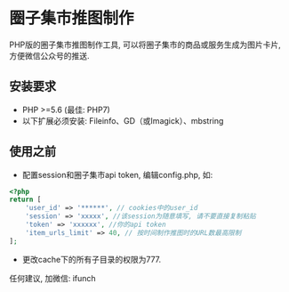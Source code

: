 # 圈子集市推图制作
PHP版的圈子集市推图制作工具, 可以将圈子集市的商品或服务生成为图片卡片, 方便微信公众号的推送.

## 安装要求

- PHP >=5.6 (最佳: PHP7)
- 以下扩展必须安装: Fileinfo、GD（或Imagick）、mbstring

## 使用之前
- 配置session和圈子集市api token, 编辑config.php, 如:
```php
<?php
return [
	'user_id' => '******', // cookies中的user_id
    'session' => 'xxxxx', //该session为随意填写, 请不要直接复制粘贴
    'token' => 'xxxxxx', //你的api token
    'item_urls_limit' => 40, // 按时间制作推图时的URL数最高限制
];
```
- 更改cache下的所有子目录的权限为777.

任何建议, 加微信: ifunch
